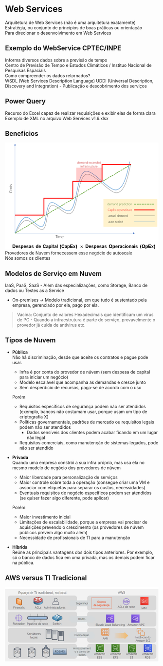 # Web Services
Arquitetura de Web Services (não é uma arquitetura exatamente)  
Estratégia, ou conjunto de princípios de boas práticas ou orientação  
Para direcionar o desenvolvimento em Web Services  

## Exemplo do WebService CPTEC/INPE
Informa diversos dados sobre a previsão de tempo  
Centro de Previsão de Tempo e Estudos Climáticos / Instituo Nacional de Pesquisas Espaciais  
Como compreender os dados retornados?  
WSDL (Web Services Description Language)
UDDI (Universal Description, Discovery and Integration) - Publicação e descobrimento dos serviços

## Power Query
Recurso do Excel capaz de realizar requisições e exibir elas de forma clara  
Exemplo de XML no arquivo Web Services v1.6.xlsx  

## Benefícios
![](./img/beneficios_infra_hw_sw.png)
Provedores de Nuvem fornecessem esse negócio de autoscale  
Nós somos os clientes  

## Modelos de Serviço em Nuvem
IaaS, PaaS, SaaS - Além das especializações, como Storage, Banco de dados ou Testes as a Service  
* On-premises -> Modelo tradicional, em que tudo é sustentado pela empresa, gerenciado por ela, pago por ela.  
  
> Vacina: Conjunto de valores Hexadecimais que identificam um vírus de PC - Quando a infraestrutura é parte do serviço, provavelmente o provedor já cuida de antivirus etc.  
  
## Tipos de Nuvem
* **Pública**  
    Não há discriminação, desde que aceite os contratos e pague pode usar.  
    * Infra é por conta do provedor de núvem (sem despesa de capital para iniciar um negócio)
    * Modelo escalável que acompanha as demandas e cresce junto
    * Sem desperdício de recursos, paga-se de acordo com o uso  
      
    Porém
      
    * Requisitos específicos de segurança podem não ser atendidos (exemplo, bancos não costumam usar, porque usam um tipo de criptografia X)
    * Políticas governamentais, padrões de mercado ou requisitos legais podem não ser atendidos
        * Dados sensíveis dos clientes podem acabar ficando em um lugar não legal
    * Requisitos comerciais, como manutenção de sistemas legados, pode não ser atendido
* **Privada**  
    Quando uma empresa constrói a sua infra própria, mas usa ela no mesmo modelo de negócio dos provedores de núvem  
    * Maior liberdade para personalização de serviços
    * Maior controle sobre toda a operação (consegue criar uma VM e associar com etiquetas para separar os custos, necessidades)
    * Eventuais requisitos de negócio específicos podem ser atendidos (se quiser fazer algo diferente, pode aplicar)  
      
    Porém  
      
    * Maior investimento inicial
    * Limitações de escalabilidade, porque a empresa vai precisar de aquisições prevendo o crescimento (os provedores de núvem públicos prevem algo muito além)
    * Necessidade de profissionais de TI para a manutenção
* **Híbrida**  
    Reúne as principais vantagens dos dois tipos anteriores. Por exemplo, só o banco de dados fica em uma privada, mas os demais podem ficar na pública.

## AWS versus TI Tradicional
![](./img/aws_x_tradicional.png)